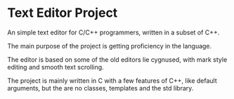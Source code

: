 # Text Editor Project

An simple text editor for C/C++ programmers, written in a subset of C++.

The main purpose of the project is getting proficiency in the language.

The editor is based on some of the old editors lie cygnused, with mark style editing and
smooth text scrolling.

The project is mainly written in C with a few features of C++, like default
arguments, but the are no classes, templates and the std library.
